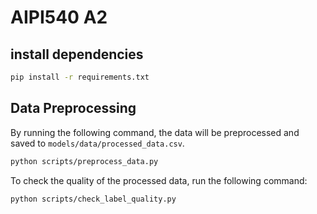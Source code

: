 # AIPI540 A2

## install dependencies

```bash
pip install -r requirements.txt
```


## Data Preprocessing

By running the following command, the data will be preprocessed and saved to `models/data/processed_data.csv`.

```bash
python scripts/preprocess_data.py
```

To check the quality of the processed data, run the following command:

```bash
python scripts/check_label_quality.py
```